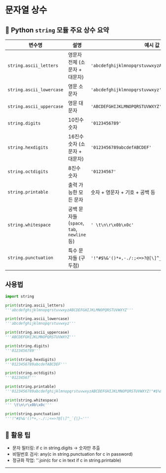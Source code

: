# 문자열 상수

## 📌 Python `string` 모듈 주요 상수 요약

| 변수명               | 설명                                      | 예시 값 (요약)                          |
|----------------------|-------------------------------------------|------------------------------------------|
| `string.ascii_letters` | 영문자 전체 (소문자 + 대문자)             | `'abcdefghijklmnopqrstuvwxyzABCDEFGHIJKLMNOPQRSTUVWXYZ'` |
| `string.ascii_lowercase` | 영문 소문자                             | `'abcdefghijklmnopqrstuvwxyz'`           |
| `string.ascii_uppercase` | 영문 대문자                             | `'ABCDEFGHIJKLMNOPQRSTUVWXYZ'`           |
| `string.digits`        | 10진수 숫자                             | `'0123456789'`                           |
| `string.hexdigits`     | 16진수 숫자 (소문자 + 대문자)            | `'0123456789abcdefABCDEF'`               |
| `string.octdigits`     | 8진수 숫자                              | `'01234567'`                             |
| `string.printable`     | 출력 가능한 모든 문자                     | 숫자 + 영문자 + 기호 + 공백 등           |
| `string.whitespace`    | 공백 문자들 (`space`, `tab`, `newline` 등) | `' \t\n\r\x0b\x0c'`                      |
| `string.punctuation`   | 특수 문자들 (구두점)                     | `'!"#$%&'()*+,-./:;<=>?@[\]^_`{|}~'`     |

## 사용법
```python
import string

print(string.ascii_letters)
'''abcdefghijklmnopqrstuvwxyzABCDEFGHIJKLMNOPQRSTUVWXYZ'''

print(string.ascii_lowercase)
'''abcdefghijklmnopqrstuvwxyz'''

print(string.ascii_uppercase)
'''ABCDEFGHIJKLMNOPQRSTUVWXYZ'''

print(string.digits)
'''0123456789'''

print(string.hexdigits)
'''0123456789abcdefABCDEF'''

print(string.octdigits)
'''01234567'''

print(string.printable)
'''0123456789abcdefghijklmnopqrstuvwxyzABCDEFGHIJKLMNOPQRSTUVWXYZ!"#$%&'()*+,-./:;<=>?@[\]^_`{|}~ '''

print(string.whitespace)
''' \t\n\r\x0b\x0c'''

print(string.punctuation)
'''!"#$%&'()*+,-./:;<=>?@[\]^_`{|}~'''
```

## 🧠 활용 팁
- 문자 필터링: if c in string.digits → 숫자만 추출
- 비밀번호 검사: any(c in string.punctuation for c in password)
- 정규화 작업: ''.join(c for c in text if c in string.printable)

---


